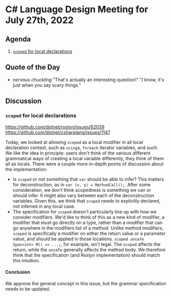 # C# Language Design Meeting for July 27th, 2022

## Agenda

1. [`scoped` for local declarations](#scoped-for-local-declarations)

## Quote of the Day

- *nervous chuckling* "That's actually an interesting question!" "I know, it's just when you say scary things."

## Discussion

### `scoped` for local declarations

https://github.com/dotnet/roslyn/issues/62039  
https://github.com/dotnet/csharplang/issues/1147

Today, we looked at allowing `scoped` as a local modifier in all local declaration context, such as `using`s, `foreach` iterator variables, and such. We like the idea in principle: users don't
think of the various different grammatical ways of creating a local variable differently, they think of them all as locals. There were a couple more in-depth points of discussion about the
implementation:

* Is `scoped` or not something that `var` should be able to infer? This matters for deconstruction, as in `var (x, y) = MethodCall();`. After some consideration, we don't think scopedness is
something we can or should infer. It might also vary between each of the deconstruction variables. Given this, we think that `scoped` needs to explicitly declared, not inferred in any local case.
* The specification for `scoped` doesn't particularly line up with how we consider modifiers. We'd like to think of this as a new kind of modifier, a modifier that must go directly on a type, rather
than a modifier that can go anywhere in the modifiers list of a method. Unlike method modifiers, `scoped` is specifically a modifier on either the return value or a parameter value, and should be
applied in those locations. `scoped unsafe Span<int> M() => ...;`, for example, isn't legal. The `scoped` affects the return, while the `unsafe` generally affects the method body. We therefore think
that the specification (and Roslyn implementation) should match this intuition.

#### Conclusion

We approve the general concept in this issue, but the grammar specification needs to be updated.
